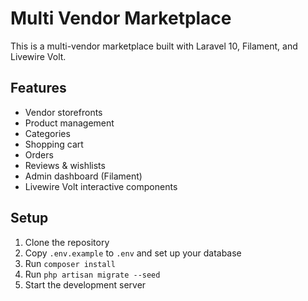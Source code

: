 # Multi Vendor Marketplace

This is a multi-vendor marketplace built with Laravel 10, Filament, and Livewire Volt.

## Features

- Vendor storefronts
- Product management
- Categories
- Shopping cart
- Orders
- Reviews & wishlists
- Admin dashboard (Filament)
- Livewire Volt interactive components

## Setup

1. Clone the repository
2. Copy `.env.example` to `.env` and set up your database
3. Run `composer install`
4. Run `php artisan migrate --seed`
5. Start the development server